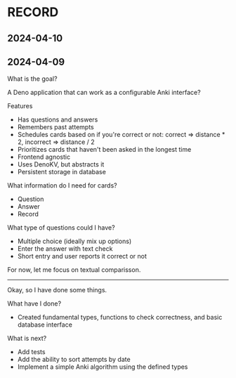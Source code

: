 # RECORD

## 2024-04-10



## 2024-04-09

What is the goal?

A Deno application that can work as a configurable Anki interface?

Features

- Has questions and answers
- Remembers past attempts
- Schedules cards based on if you're correct or not: correct => distance * 2,
  incorrect => distance / 2
- Prioritizes cards that haven't been asked in the longest time
- Frontend agnostic
- Uses DenoKV, but abstracts it
- Persistent storage in database

What information do I need for cards?

- Question
- Answer
- Record

What type of questions could I have?

- Multiple choice (ideally mix up options)
- Enter the answer with text check
- Short entry and user reports it correct or not

For now, let me focus on textual comparisson.

---

Okay, so I have done some things.

What have I done?

* Created fundamental types, functions to check correctness, and basic database interface

What is next?

* Add tests
* Add the ability to sort attempts by date
* Implement a simple Anki algorithm using the defined types

